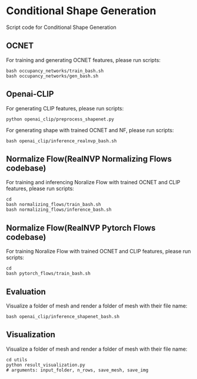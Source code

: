 # Conditional Shape Generation
Script code for Conditional Shape Generation

## OCNET
For training and generating OCNET features, please run scripts:
```
bash occupancy_networks/train_bash.sh
bash occupancy_networks/gen_bash.sh
```

## Openai-CLIP
For generating CLIP features, please run scripts:
```
python openai_clip/preprocess_shapenet.py 
```

For generating shape with trained OCNET and NF, please run scripts:
```
bash openai_clip/inference_realnvp_bash.sh
```

## Normalize Flow(RealNVP Normalizing Flows codebase)
For training and inferencing Noralize Flow with trained OCNET and CLIP features, please run scripts:
```
cd 
bash normalizing_flows/train_bash.sh
bash normalizing_flows/inference_bash.sh
```
## Normalize Flow(RealNVP Pytorch Flows codebase)
For training Noralize Flow with trained OCNET and CLIP features, please run scripts:
```
cd 
bash pytorch_flows/train_bash.sh
```

## Evaluation
Visualize a folder of mesh and render a folder of mesh with their file name:

```
bash openai_clip/inference_shapenet_bash.sh
```

## Visualization
Visualize a folder of mesh and render a folder of mesh with their file name:

```
cd utils
python result_visualization.py 
# arguments: input_folder, n_rows, save_mesh, save_img
```